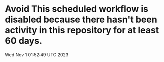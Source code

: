 # Avoid This scheduled workflow is disabled because there hasn't been activity in this repository for at least 60 days.
Wed Nov  1 01:52:49 UTC 2023

